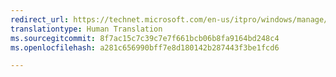 ```yaml
---
redirect_url: https://technet.microsoft.com/en-us/itpro/windows/manage/manage-windows-10-in-your-organization-modern-management
translationtype: Human Translation
ms.sourcegitcommit: 8f7ac15c7c39c7e7f661bcb06b8fa9164bd248c4
ms.openlocfilehash: a281c656990bff7e8d180142b287443f3be1fcd6

---
```




<!--HONumber=Nov16_HO3-->


